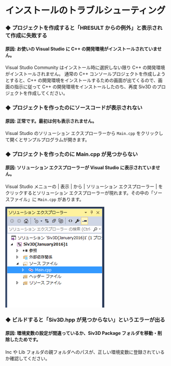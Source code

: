 ﻿# インストールのトラブルシューティング

### ◆ プロジェクトを作成すると「HRESULT からの例外」と表示されて作成に失敗する
#### 原因: お使いの Visual Studio に C++ の開発環境がインストールされていません。
Visual Studio Community はインストール時に選択しない限り C++ の開発環境がインストールされません。
通常の C++ コンソールプロジェクトを作成しようとすると、C++ の開発環境をインストールするための画面が出てくるので、画面の指示に従って C++ の開発環境をインストールしたのち、再度 Siv3D のプロジェクトを作成してください。

### ◆ プロジェクトを作ったのにソースコードが表示されない
#### 原因: 正常です。最初は何も表示されません。
Visual Studio のソリューション エクスプローラーから `Main.cpp` をクリックして開くとサンプルプログラムが開きます。

### ◆ プロジェクトを作ったのに Main.cpp が見つからない
#### 原因: ソリューション エクスプローラーが Visual Studio に表示されていません。
Visual Studio メニューの | 表示 | から | ソリューション エクスプローラー | をクリックするとソリューション エクスプローラーが現れます。その中の「ソースファイル」に `Main.cpp` があります。

![ソリューション エクスプローラー](resource/solutionexplorer.png "ソリューション エクスプローラー") 

### ◆ ビルドすると「Siv3D.hpp が見つからない」というエラーが出る
#### 原因: 環境変数の設定が間違っているか、Siv3D Package フォルダを移動・削除したためです。
Inc や Lib フォルダの親フォルダへのパスが、正しい環境変数に登録されているか確認してください。
